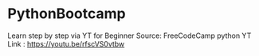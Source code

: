 # PythonBootcamp
Learn step by step via YT for Beginner 
Source: FreeCodeCamp python 
YT Link : https://youtu.be/rfscVS0vtbw


